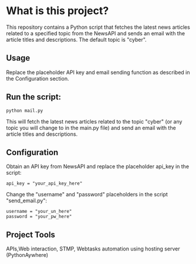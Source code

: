 # What is this project?

This repository contains a Python script that fetches the latest news articles related to a specified topic from the NewsAPI and sends an email with the article titles and descriptions. The default topic is "cyber".


## Usage
Replace the placeholder API key and email sending function as described in the Configuration section.
## Run the script:
    
    python mail.py
    
This will fetch the latest news articles related to the topic "cyber" (or any topic you will change to in the main.py file) and send an email with the article titles and descriptions.

## Configuration
Obtain an API key from NewsAPI and replace the placeholder api_key in the script:

    api_key = "your_api_key_here"

Change the "username" and "password" placeholders in the script "send_email.py":

    username = "your_un_here"
    password = "your_pw_here"


## Project Tools
APIs,Web interaction, STMP, Webtasks automation using hosting server (PythonAywhere)

